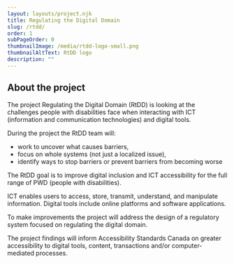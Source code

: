 ```yaml
---
layout: layouts/project.njk
title: Regulating the Digital Domain
slug: /rtdd/
order: 1
subPageOrder: 0
thumbnailImage: /media/rtdd-logo-small.png
thumbnailAltText: RtDD logo
description: ""
---
```

## A﻿bout the project

The project Regulating the Digital Domain (RtDD) is looking at the challenges people with disabilities face when interacting with ICT (information and communication technologies) and digital tools. 

During the project the RtDD team will:

* work to uncover what causes barriers, 
* focus on whole systems (not just a localized issue), 
* identify ways to stop barriers or prevent barriers from becoming worse 

The RtDD goal is to improve digital inclusion and ICT accessibility for the full range of PWD (people with disabilities).

ICT enables users to access, store, transmit, understand, and manipulate information. Digital tools include online platforms and software applications.

To make improvements the project will address the design of a regulatory system focused on regulating the digital domain.

The project findings will inform Accessibility Standards Canada on greater accessibility to digital tools, content, transactions and/or computer-mediated processes.